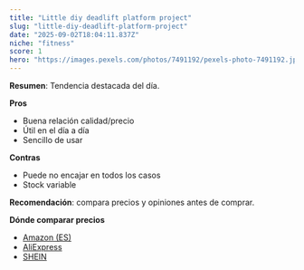 ```yaml
---
title: "Little diy deadlift platform project"
slug: "little-diy-deadlift-platform-project"
date: "2025-09-02T18:04:11.837Z"
niche: "fitness"
score: 1
hero: "https://images.pexels.com/photos/7491192/pexels-photo-7491192.jpeg?auto=compress&cs=tinysrgb&fit=crop&h=627&w=1200&auto=compress&cs=tinysrgb&w=1024&h=576&fit=crop"
---
```


**Resumen**: Tendencia destacada del día.

**Pros**
- Buena relación calidad/precio
- Útil en el día a día
- Sencillo de usar

**Contras**
- Puede no encajar en todos los casos
- Stock variable

**Recomendación**: compara precios y opiniones antes de comprar.

**Dónde comparar precios**
- [Amazon (ES)](https://www.amazon.es/s?k=Little+diy+deadlift+platform+project&language=es_ES&tag=teknovashop25-21)
- [AliExpress](https://es.aliexpress.com/wholesale?SearchText=Little+diy+deadlift+platform+project)
- [SHEIN](https://es.shein.com/pdsearch?keyword=Little+diy+deadlift+platform+project)
